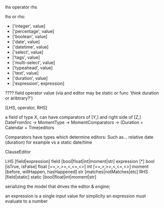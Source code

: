 lhs operator rhs

lhs or rhs:

-   ['integer', value]
-   ['percentage', value]
-   ['boolean', value]
-   ['date', value]
-   ['datetime', value]
-   ['select', value]
-   ['tags', value]
-   ['multi-select', value]
-   ['typeahead', value]
-   ['text', value]
-   ['duration', value]
-   ['expression', expression]

????
field operator value (via and editor may be static or func 'think duration or aribtrary?')

[LHS, operator, RHS]

a field of type X, can have comparators of [Y,] and right side of [Z,]
DateFromSrc -> MomentType -> MomentComparators -> (Duration + Calendar + Time)editors

Comparators have types which determine editors:
Such as... relative date (duration) for example vs a static date/time

ClauseEditor

LHS [field|expression]
field [bool|float|int|moment|str]
expression [*]
bool [isTrue, isFalse]
float [==,>,>=,<,<=,<>]
int [==,>,>=,<,<=,<>]
moment [before, willHappen, hasHappened]
str [matches|notMatches|etc]
RHS [field|static]
static [bool|float|int|moment|str]

serializing the model that drives the editor & engine;

an expression is a single input value for simplicity
an expression must evaluate to a number
